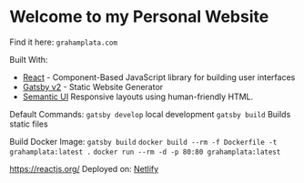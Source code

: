 # Welcome to my Personal Website

Find it here: `grahamplata.com`

Built With:
* [React](https://www.reactjs.org/) - Component-Based JavaScript library for building user interfaces
* [Gatsby v2](https://www.gatsbyjs.org/) - Static Website Generator
* [Semantic UI](https://react.semantic-ui.com) Responsive layouts using human-friendly HTML.

Default Commands:
`gatsby develop` local development
`gatsby build` Builds static files

Build Docker Image:
`gatsby build`
`docker build --rm -f Dockerfile -t grahamplata:latest .`
`docker run --rm -d -p 80:80 grahamplata:latest`

https://reactjs.org/
Deployed on: [Netlify](https://netlify.com)
